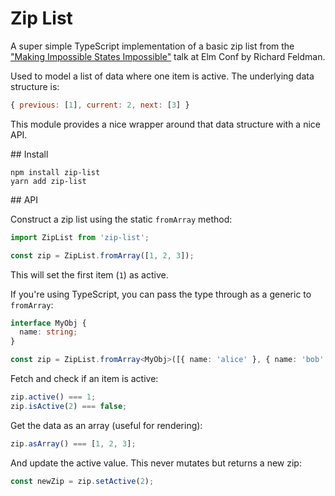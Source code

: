 # Zip List

A super simple TypeScript implementation of a basic zip list from the ["Making Impossible States Impossible"](https://www.youtube.com/watch?v=IcgmSRJHu_8) talk at Elm Conf by Richard Feldman.

Used to model a list of data where one item is active. The underlying data structure is:

```js
{ previous: [1], current: 2, next: [3] }
```

This module provides a nice wrapper around that data structure with a nice API.

## Install

```
npm install zip-list
yarn add zip-list
```

## API

Construct a zip list using the static `fromArray` method:

```js
import ZipList from 'zip-list';

const zip = ZipList.fromArray([1, 2, 3]);
```

This will set the first item (`1`) as active.

If you're using TypeScript, you can pass the type through as a generic to `fromArray`:

```ts
interface MyObj {
  name: string;
}

const zip = ZipList.fromArray<MyObj>([{ name: 'alice' }, { name: 'bob' }]);
```

Fetch and check if an item is active:

```js
zip.active() === 1;
zip.isActive(2) === false;
```

Get the data as an array (useful for rendering):

```js
zip.asArray() === [1, 2, 3];
```

And update the active value. This never mutates but returns a new zip:

```js
const newZip = zip.setActive(2);
```
